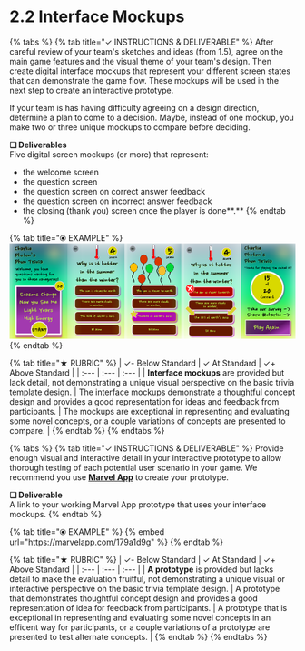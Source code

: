 # 2.2 Interface Mockups

{% tabs %}
{% tab title="✓  INSTRUCTIONS & DELIVERABLE" %}
After careful review of your team's sketches and ideas \(from 1.5\), agree on the main game features and the visual theme of your team's design. Then create digital interface mockups that represent your different screen states that can demonstrate the game flow. These mockups will be used in the next step to create an interactive prototype.

If your team is has having difficulty agreeing on a design direction, determine a plan to come to a decision. Maybe, instead of one mockup, you make two or three unique mockups to compare before deciding.

**❏ Deliverables**  
Five digital screen mockups \(or more\) that represent:

* the welcome screen
* the question screen
* the question screen on correct answer feedback
* the question screen on incorrect answer feedback
* the closing \(thank you\) screen once the player is done**.** 
{% endtab %}

{% tab title="⦿ EXAMPLE" %}
![](../../.gitbook/assets/mockupsreduced%20%281%29.png)
{% endtab %}

{% tab title="★  RUBRIC" %}
| ✓- Below Standard | ✓ At Standard | ✓+ Above Standard |
| :--- | :--- | :--- |
| **Interface mockups** are provided but lack detail, not demonstrating a unique visual perspective on the basic trivia template design. | The interface mockups demonstrate a thoughtful concept design and provides a good representation for ideas and feedback from participants. | The mockups are exceptional in representing and evaluating some novel concepts, or a couple variations of concepts are presented to compare. |
{% endtab %}
{% endtabs %}

{% tabs %}
{% tab title="✓  INSTRUCTIONS & DELIVERABLE" %}
Provide enough visual and interactive detail in your interactive prototype to allow thorough testing of each potential user scenario in your game. We recommend you use [**Marvel App**](https://marvelapp.com/) to create your prototype.

**❏ Deliverable**  
A link to your working Marvel App prototype that uses your interface mockups.
{% endtab %}

{% tab title="⦿ EXAMPLE" %}
{% embed url="https://marvelapp.com/179a1d9g" %}
{% endtab %}

{% tab title="★  RUBRIC" %}
| ✓- Below Standard | ✓ At Standard | ✓+ Above Standard |
| :--- | :--- | :--- |
| **A prototype** is provided but lacks detail to make the evaluation fruitful, not demonstrating a unique visual or interactive perspective on the basic trivia template design. | A prototype that demonstrates thoughtful concept design and provides a good representation of idea for feedback from participants. | A prototype that is exceptional in representing and evaluating some novel concepts in an efficent way for participants, or a couple variations of a prototype are presented to test alternate concepts. |
{% endtab %}
{% endtabs %}


### 

